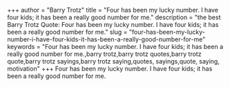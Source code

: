+++
author = "Barry Trotz"
title = "Four has been my lucky number. I have four kids; it has been a really good number for me."
description = "the best Barry Trotz Quote: Four has been my lucky number. I have four kids; it has been a really good number for me."
slug = "four-has-been-my-lucky-number-i-have-four-kids-it-has-been-a-really-good-number-for-me"
keywords = "Four has been my lucky number. I have four kids; it has been a really good number for me.,barry trotz,barry trotz quotes,barry trotz quote,barry trotz sayings,barry trotz saying,quotes, sayings,quote, saying, motivation"
+++
Four has been my lucky number. I have four kids; it has been a really good number for me.
